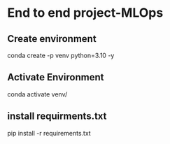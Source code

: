 # End to end project-MLOps

## Create environment

conda create -p venv python=3.10 -y

## Activate Environment

conda activate venv/

## install requirments.txt

pip install -r requirements.txt
